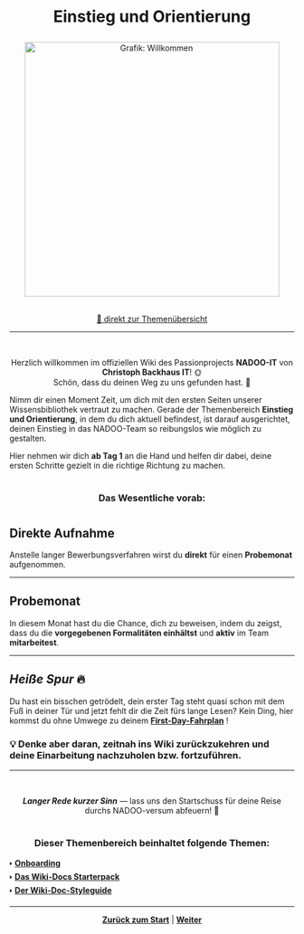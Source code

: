 # <p align="center">Einstieg und Orientierung</p>

<div align="center">
  <img src="https://github.com/user-attachments/assets/be76d683-db58-4bdd-950f-e7734678f36e"
       alt="Grafik: Willkommen"
       width="450" />
</div>
<br>

<p align="center"><a href="#dieser-themenbereich-beinhaltet-folgende-themen">🚀 direkt zur Themenübersicht</a></p>

---
<br>

<p align="center">Herzlich willkommen im offiziellen Wiki des Passionprojects <strong>NADOO-IT</strong> von <strong>Christoph Backhaus IT</strong>! 🌞<br> 
Schön, dass du deinen Weg zu uns gefunden hast. 🙌</p>

Nimm dir einen Moment Zeit, um dich mit den ersten Seiten unserer Wissensbibliothek vertraut zu machen. Gerade der Themenbereich **Einstieg und Orientierung**, in dem du dich aktuell befindest, ist darauf ausgerichtet, deinen Einstieg in das NADOO-Team so reibungslos wie möglich zu gestalten.

Hier nehmen wir dich **ab Tag 1** an die Hand und helfen dir dabei, deine ersten Schritte gezielt in die richtige Richtung zu machen.

#

<h3 align="center">Das Wesentliche vorab:</h3>

#

## Direkte Aufnahme

Anstelle langer Bewerbungsverfahren wirst du **direkt** für einen **Probemonat** aufgenommen.

---

## Probemonat

In diesem Monat hast du die Chance, dich zu beweisen, indem du zeigst, dass du die **vorgegebenen Formalitäten einhältst** und **aktiv** im Team **mitarbeitest**.

---

## _Heiße Spur_ 🔥

Du hast ein bisschen getrödelt, dein erster Tag steht quasi schon mit dem Fuß in deiner Tür und jetzt fehlt dir die Zeit fürs lange Lesen? Kein Ding, hier kommst du ohne Umwege zu deinem <span align="center">
<a href="/docs/00-willkommen/01-leitfaden/README.md/#übersicht-dein-fahrplan-für-den-ersten-tag"><strong>First-Day-Fahrplan</strong></a>
</span>!

### 💡 Denke aber daran, zeitnah ins Wiki zurückzukehren und deine Einarbeitung nachzuholen bzw. fortzuführen.

---
<br>

<p align="center"><strong><em>Langer Rede kurzer Sinn</em></strong> — lass uns den Startschuss für deine Reise durchs NADOO-versum abfeuern! 🚀</p3>

#

### <p align="center">Dieser Themenbereich beinhaltet folgende Themen:</p>

🢒 [**Onboarding**](/docs/00-willkommen/01-leitfaden/README.md) <br>
🢒 [**Das Wiki-Docs Starterpack**](/docs/00-willkommen/02-starterpack/README.md) <br>
🢒 [**Der Wiki-Doc-Styleguide**](/docs/00-willkommen/03-styleguide/README.md) <br>

---

<p align="center">
<a href="/README.md"><strong>Zurück zum Start</strong></a> | <a href="/docs/00-willkommen/01-leitfaden/README.md"><strong>Weiter</strong></a>
</p>
